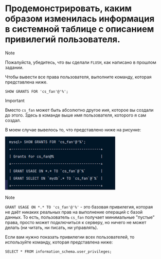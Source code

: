 # Продемонстрировать, каким образом изменилась информация в системной таблице с описанием привилегий пользователя. 

> [!NOTE]
> Пожалуйста, убедитесь, что вы сделали `FLUSH`, как написано в прошлом задании. 

Чтобы вывести все права пользователя, выполните команду, которая представлена ниже.

```mysql
SHOW GRANTS FOR 'cs_fan'@'%';
```

> [!IMPORTANT]
> Вместо `cs_fan` может быть абсолютно другое иия, которое вы создали до этого. 
> Здесь в команде выше имя пользователя, которого я сам создал. 

В моем случае вывелось то, что представлено ниже на рисунке: 

![grants.png](1.png)

> [!NOTE]
> `GRANT USAGE ON *.* TO 'cs_fan'@'%'` - это базовая привилегия, которая не даёт никаких реальных прав на выполнение операций с базой данных. 
> То есть, пользователь `cs_fan` получает минимальные "пустые" права, просто может подключиться к серверу, но ничего не может делать (ни читать, ни писать, ни управлять).

Если вам нужно показать привилегии всех пользователей, то используйте команду, которая представлена ниже: 

```mysql
SELECT * FROM information_schema.user_privileges;
```